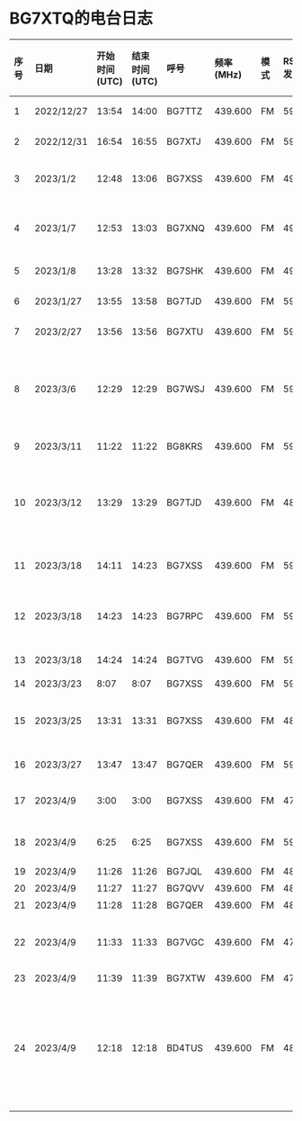 # BG7XTQ的电台日志

| 序号 | 日期 | 开始时间(UTC) | 结束时间(UTC) | 呼号 | 频率(MHz) | 模式 | RS(T)发送 | RS(T)接收 | QTH | 摘要 | QSL卡片(发) | QSL卡片(收) |
| :--- | :--- | :---- | :----- | :---- | :--- | :--- | :------ | :------ | :--- | :--- | :--- | :--- |
| 1 | 2022/12/27 | 13:54 | 14:00 | BG7TTZ | 439.600 | FM | 59 | 59 |  | 南宁老友中继台网活动 |  |  |
| 2 | 2022/12/31 | 16:54 | 16:55 | BG7XTJ | 439.600 | FM | 59 | 59 |  | QTH位置不明 |  |  |
| 3 | 2023/1/2 | 12:48 | 13:06 | BG7XSS | 439.600 | FM | 49 |  | 广西农科院 |  |  |  |
| 4 | 2023/1/7 | 12:53 | 13:03 | BG7XNQ | 439.600 | FM | 49 | 47 | 园湖东宝路口 | RIG:OS 9800、低功率、106天线 |  |  |
| 5 | 2023/1/8 | 13:28 | 13:32 | BG7SHK | 439.600 | FM | 49 | 59 | 金湖广场 | 对方功率5W |  |  |
| 6 | 2023/1/27 | 13:55 | 13:58 | BG7TJD | 439.600 | FM | 59 | 58 |  | 南宁老友中继台网活动 |  |  |
| 7 | 2023/2/27 | 13:56 | 13:56 | BG7XTU | 439.600 | FM | 59 | 59 |  | 南宁老友中继台网活动 |  |  |
| 8 | 2023/3/6 | 12:29 | 12:29 | BG7WSJ | 439.600 | FM | 59 | 48 | 西乡塘区动物园科园大道 | 泉盛、8600、原装天线 |  |  |
| 9 | 2023/3/11 | 11:22 | 11:22 | BG8KRS | 439.600 | FM | 59 |  |  | 四川来南宁的台友 |  |  |
| 10 | 2023/3/12 | 13:29 | 13:29 | BG7TJD | 439.600 | FM | 48 | 48 |  | 上上次的主控、摩托罗拉XTS3000、原装天线、1.5W |  |  |
| 11 | 2023/3/18 | 14:11 | 14:23 | BG7XSS | 439.600 | FM | 59 | 59 | 相思湖 | 鑫立6500、5W发射 |  |  |
| 12 | 2023/3/18 | 14:23 | 14:23 | BG7RPC | 439.600 | FM | 59 | 59 | 西乡塘区科园大道 | 森海克斯8600、5W、四楼高 |  |  |
| 13 | 2023/3/18 | 14:24 | 14:24 | BG7TVG | 439.600 | FM | 59 | 59 | 扶绥家里 | 建伍TM-471 |  |  |
| 14 | 2023/3/23 | 8:07 | 8:07 | BG7XSS | 439.600 | FM | 59 | 59 |  | 滔滔链路 |  |  |
| 15 | 2023/3/25 | 13:31 | 13:31 | BG7XSS | 439.600 | FM | 48 | 59 |  | 鑫利6500、5W、15米高 |  |  |
| 16 | 2023/3/27 | 13:47 | 13:47 | BG7QER | 439.600 | FM | 59 |  |  | 南宁老友中继台网活动 |  |  |
| 17 | 2023/4/9 | 3:00 | 3:00 | BG7XSS | 439.600 | FM | 47 | 46 |  | 在民族宫必胜客Eyeball QSO | 是 |  |
| 18 | 2023/4/9 | 6:25 | 6:25 | BG7XSS | 439.600 | FM | 59 | 59 |  | 在民族宫必胜客Eyeball QSO |  |  |
| 19 | 2023/4/9 | 11:26 | 11:26 | BG7JQL | 439.600 | FM | 48 |  |  | 泉盛UV-K5 |  |  |
| 20 | 2023/4/9 | 11:27 | 11:27 | BG7QVV | 439.600 | FM | 48 |  | 柳沙 |  |  |  |
| 21 | 2023/4/9 | 11:28 | 11:28 | BG7QER | 439.600 | FM | 48 |  |  | 上月主控 |  |  |
| 22 | 2023/4/9 | 11:33 | 11:33 | BG7VGC | 439.600 | FM | 47 |  |  | 泉盛UV-K5、一米三天线、全功率发射 |  |  |
| 23 | 2023/4/9 | 11:39 | 11:39 | BG7XTW | 439.600 | FM | 47 | 59 |  |  |  |  |
| 24 | 2023/4/9 | 12:18 | 12:18 | BD4TUS | 439.600 | FM | 48 |  | 西乡塘区北湖北路广西农业职业技术大学 | 新联、15W |  |  |
